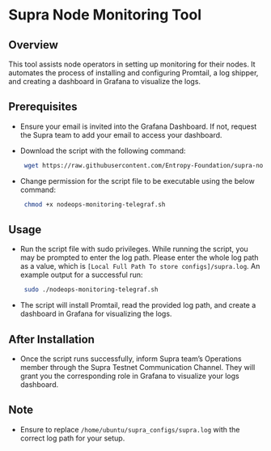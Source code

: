 # Supra Node Monitoring Tool

## Overview
This tool assists node operators in setting up monitoring for their nodes. It automates the process of installing and configuring Promtail, a log shipper, and creating a dashboard in Grafana to visualize the logs.

## Prerequisites
- Ensure your email is invited into the Grafana Dashboard. If not, request the Supra team to add your email to access your dashboard.
- Download the script with the following command:

    ```bash
     wget https://raw.githubusercontent.com/Entropy-Foundation/supra-node-monitoring-tool/master/nodeops-monitoring-telegraf.sh
    ```

- Change permission for the script file to be executable using the below command:

    ```bash
     chmod +x nodeops-monitoring-telegraf.sh
    ```

## Usage
- Run the script file with sudo privileges. While running the script, you may be prompted to enter the log path. Please enter the whole log path as a value, which is `[Local Full Path To store configs]/supra.log`. An example output for a successful run:

    ```bash
     sudo ./nodeops-monitoring-telegraf.sh
    ```

- The script will install Promtail, read the provided log path, and create a dashboard in Grafana for visualizing the logs.

## After Installation
- Once the script runs successfully, inform Supra team’s Operations member through the Supra Testnet Communication Channel. They will grant you the corresponding role in Grafana to visualize your logs dashboard.

## Note
- Ensure to replace `/home/ubuntu/supra_configs/supra.log` with the correct log path for your setup.
